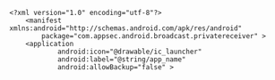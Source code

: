     <?xml version="1.0" encoding="utf-8"?>
        <manifest xmlns:android="http://schemas.android.com/apk/res/android"
            package="com.appsec.android.broadcast.privatereceiver" >
        <application
                android:icon="@drawable/ic_launcher"
                android:label="@string/app_name"
                android:allowBackup="false" >